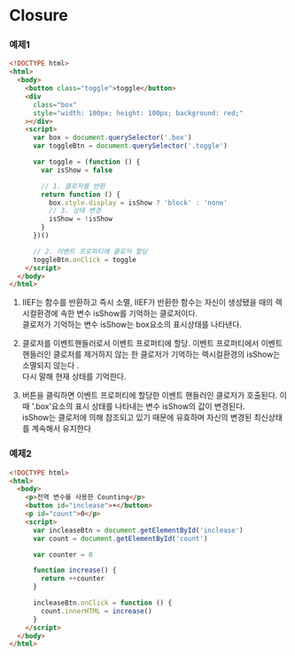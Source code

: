 # Closure

### 예제1

```html
<!DOCTYPE html>
<html>
  <body>
    <button class="toggle">toggle</button>
    <div
      class="box"
      style="width: 100px; height: 100px; background: red;"
    ></div>
    <script>
      var box = document.querySelector('.box')
      var toggleBtn = document.querySelector('.toggle')

      var toggle = (function () {
        var isShow = false

        // 1. 클로저를 반환
        return function () {
          box.style.display = isShow ? 'block' : 'none'
          // 3. 상태 변경
          isShow = !isShow
        }
      })()

      // 2. 이벤트 프로퍼티에 클로저 할당
      toggleBtn.onClick = toggle
    </script>
  </body>
</html>
```

1. IIEF는 함수를 반환하고 즉시 소멸, IIEF가 반환한 함수는 자신이 생성됐을 때의 렉시컬환경에 속한 변수 isShow를 기억하는 클로저이다.  
   클로저가 기억하는 변수 isShow는 box요소의 표시상태를 나타낸다.

2. 클로저를 이벤트핸들러로서 이벤트 프로퍼티에 할당. 이벤트 프로퍼티에서 이벤트 핸들러인 클로저를 제거하지 않는 한 클로저가 기억하는 렉시컬환경의 isShow는 소멸되지 않는다 .  
   다시 말해 현재 상태를 기억한다.

3. 버튼을 클릭하면 이벤트 프로퍼티에 할당한 이벤트 핸들러인 클로저가 호출된다. 이때 '.box'요소의 표시 상태를 나타내는 변수 isShow의 값이 변경된다.  
   isShow는 클로저에 의해 참조되고 있기 때문에 유효하며 자신의 변경된 최신상태를 계속해서 유지한다

### 예제2

```html
<!DOCTYPE html>
<html>
  <body>
    <p>전역 변수를 사용한 Counting</p>
    <button id="inclease">+</button>
    <p id="count">0</p>
    <script>
      var incleaseBtn = document.getElementById('inclease')
      var count = document.getElementById('count')

      var counter = 0

      function increase() {
        return ++counter
      }

      incleaseBtn.onClick = function () {
        count.innerHTML = increase()
      }
    </script>
  </body>
</html>
```
